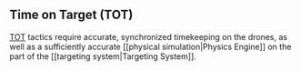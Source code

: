 Time on Target (TOT)
--------------------

[TOT](https://en.wikipedia.org/wiki/Time_On_Target) tactics require
accurate, synchronized timekeeping on the drones, as well as a sufficiently
accurate [[physical simulation|Physics Engine]] on the part of the
[[targeting system|Targeting System]].
